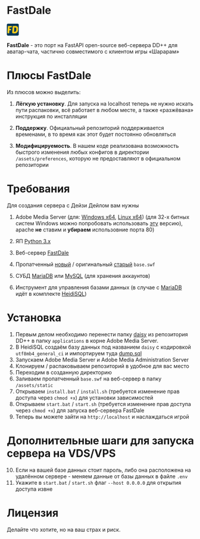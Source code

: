 # FastDale

![FastDale Logo](assets/static/favicon-32x32.png)

**FastDale** - это порт на FastAPI open-source веб-сервера DD++ для аватар-чата, частично совместимого с клиентом игры «Шарарам»

# Плюсы FastDale
Из плюсов можно выделить:

1. **Лёгкую установку**. Для запуска на localhost теперь не нужно искать пути распаковки, всё работает в любом месте, а также «разжёвана» инструкция по инсталляции

2. **Поддержку**. Официальный репозиторий поддерживается временами, в то время как этот будет постоянно обновляться

3. **Модифицируемость**. В нашем коде реализована возможность быстрого изменения любых конфигов в директории `/assets/preferences`, которую не предоставляют в официальном репозитории 

# Требования
Для создания сервера с Дейзи Дейлом вам нужны

1. Adobe Media Server (для: [Windows x64](https://download.macromedia.com/pub/adobemediaserver/5_0_15/AdobeMediaServer5_x64.exe), [Linux x64](https://download.macromedia.com/pub/adobemediaserver/5_0_15/AdobeMediaServer5_x64.tar.gz)) (для 32-х битных систем Windows можно попробовать использовать [эту](https://download.macromedia.com/pub/flashmediaserver/updates/3_5_4/Windows/FlashMediaServer3.5.exe) версию), apache **не** ставим и **убираем** использовние порта 80)

2. ЯП [Python 3.x](https://www.python.org/downloads/)

3. Веб-сервер [FastDale](https://github.com/youngive/fastdale/archive/refs/heads/master.zip)

4. Пропатченный [новый](https://shararam.ru/base.swf) / оригинальный [старый](https://web.archive.org/web/20190201092446oe_/http://sharaball.ru/base.swf?v20191116) `base.swf`

5. СУБД [MariaDB](https://mariadb.org/download/) или [MySQL](https://dev.mysql.com/downloads/mysql/) (для хранения аккаунтов)

6. Инструмент для управления базами данных (в случае с [MariaDB](https://mariadb.org/download/) идёт в комплекте [HeidiSQL](https://www.heidisql.com/download.php))

# Установка

1. Первым делом необходимо перенести папку [daisy](https://github.com/123jjck/ddplusplus/tree/master/daisy) из репозитория DD++ в папку `applications` в корне Adobe Media Server.
2. В HeidiSQL создаём базу данных под названием `daisy` с кодировкой `utf8mb4_general_ci` и импортируем туда [dump.sql](https://raw.githubusercontent.com/123jjck/ddplusplus/master/dump.sql)
3. Запускаем Adobe Media Server и Adobe Media Administration Server
4. Клонируем / распаковываем репозиторий в удобное для вас место
5. Переходим в созданную директорию
6. Заливаем пропатченный `base.swf` на веб-сервер в папку `/assets/static`
7. Открываем `install.bat` / `install.sh` (требуется изменение прав доступа через `chmod +x`) для установки зависимостей
8. Открываем `start.bat` / `start.sh` (требуется изменение прав доступа через `chmod +x`) для запуска веб-сервера FastDale
9. Теперь вы можете зайти на `http://localhost` и наслаждаться игрой

# Дополнительные шаги для запуска сервера на VDS/VPS
10. Если на вашей базе данных стоит пароль, либо она расположена на удалённом сервере - меняем данные от базы данных в файле `.env`
11. Укажите в `start.bat` / `start.sh` флаг `--host 0.0.0.0` для открытия доступа извне

# Лицензия

Делайте что хотите, но на ваш страх и риск.